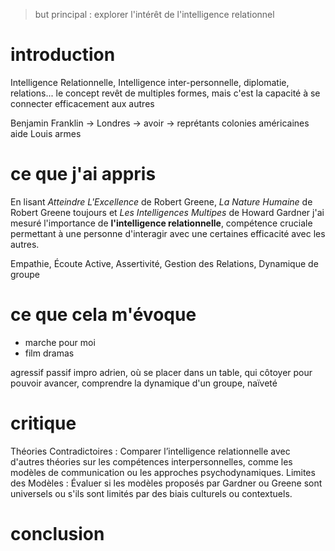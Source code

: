 > but principal : explorer
> l'intérêt de l'intelligence relationnel

# introduction

Intelligence Relationnelle, Intelligence inter-personnelle, diplomatie, relations... le concept revêt de multiples formes, mais c'est la capacité à se connecter efficacement aux autres

Benjamin Franklin -> Londres -> avoir -> reprétants colonies américaines aide Louis armes

# ce que j'ai appris

En lisant _Atteindre L'Excellence_ de Robert Greene, _La Nature Humaine_ de Robert Greene toujours et _Les Intelligences Multipes_ de Howard Gardner j'ai mesuré l'importance de **l'intelligence relationnelle**, compétence cruciale permettant à une personne d'interagir avec une certaines efficacité avec les autres.

Empathie, Écoute Active, Assertivité, Gestion des Relations, Dynamique de groupe

# ce que cela m'évoque

- marche pour moi
- film dramas

agressif passif impro adrien, où se placer dans un table, qui côtoyer pour pouvoir avancer, comprendre la dynamique d'un groupe, naïveté

# critique

Théories Contradictoires : Comparer l’intelligence relationnelle avec d'autres théories sur les compétences interpersonnelles, comme les modèles de communication ou les approches psychodynamiques.
Limites des Modèles : Évaluer si les modèles proposés par Gardner ou Greene sont universels ou s'ils sont limités par des biais culturels ou contextuels.

# conclusion
